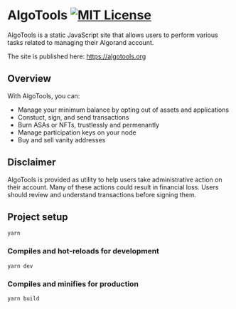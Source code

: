 # AlgoTools [![MIT License](https://img.shields.io/badge/license-MIT-blue.svg)](https://github.com/GalaxyPay/algo-tools/main/LICENSE)

AlgoTools is a static JavaScript site that allows users to perform various tasks related to managing their Algorand account.

The site is published here: https://algotools.org

## Overview

With AlgoTools, you can:

- Manage your minimum balance by opting out of assets and applications
- Constuct, sign, and send transactions
- Burn ASAs or NFTs, trustlessly and permenantly
- Manage participation keys on your node
- Buy and sell vanity addresses

## Disclaimer

AlgoTools is provided as utility to help users take administrative action on their account. Many of these actions could result in financial loss. Users should review and understand transactions before signing them.

## Project setup

```
yarn
```

### Compiles and hot-reloads for development

```
yarn dev
```

### Compiles and minifies for production

```
yarn build
```
